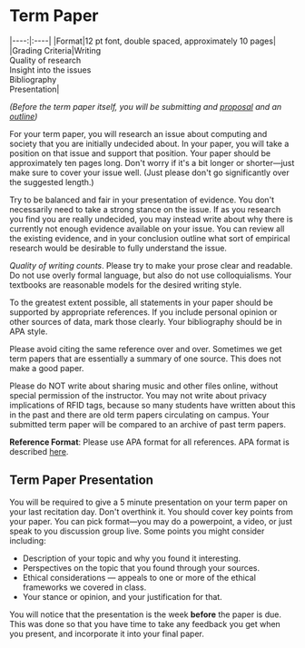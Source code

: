 # Term Paper 

|----:|:----|
|Format|12 pt font, double spaced, approximately 10 pages|
|Grading Criteria|Writing<br>Quality of research<br>Insight into the issues<br>Bibliography<br>Presentation|

_(Before the term paper itself, you will be submitting and [proposal](paper-proposal) and an [outline](paper-outline))_

For your term paper, you will research an issue about computing and society that you are initially undecided about. In your paper, you will take a position on that issue and support that position. Your paper should be approximately ten pages long. Don't worry if it's a bit longer or shorter—just make sure to cover your issue well. (Just please don't go significantly over the suggested length.)

Try to be balanced and fair in your presentation of evidence. You don't necessarily need to take a strong stance on the issue. If as you research you find you are really undecided, you may instead write about why there is currently not enough evidence available on your issue. You can review all the existing evidence, and in your conclusion outline what sort of empirical research would be desirable to fully understand the issue.

_Quality of writing counts_. Please try to make your prose clear and readable. Do not use overly formal language, but also do not use colloquialisms. Your textbooks are reasonable models for the desired writing style.

To the greatest extent possible, all statements in your paper should be supported by appropriate references. If you include personal opinion or other sources of data, mark those clearly. Your bibliography should be in APA style.

Please avoid citing the same reference over and over. Sometimes we get term papers that are essentially a summary of one source. This does not make a good paper.

Please do NOT write about sharing music and other files online, without special permission of the instructor. You may not write about privacy implications of RFID tags, because so many students have written about this in the past and there are old term papers circulating on campus. Your submitted term paper will be compared to an archive of past term papers.

**Reference Format**: Please use APA format for all references. APA format is described [here](http://www.apastyle.org/).

## Term Paper Presentation

You will be required to give a 5 minute presentation on your term paper on your last recitation day. Don't overthink it. You should cover key points from your paper. You can pick format—you may do a powerpoint, a video, or just speak to you discussion group live. Some points you might consider including: 
- Description of your topic and why you found it interesting.
- Perspectives on the topic that you found through your sources.
- Ethical considerations — appeals to one or more of the ethical frameworks we covered in class.
- Your stance or opinion, and your justification for that.

You will notice that the presentation is the week **before** the paper is due.  This was done so that you have time to take any feedback you get when you present, and incorporate it into your final paper.
